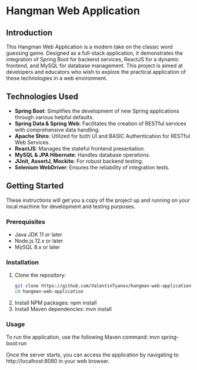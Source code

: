 # Hangman Web Application

## Introduction
This Hangman Web Application is a modern take on the classic word guessing game. Designed as a full-stack application, it demonstrates the integration of Spring Boot for backend services, ReactJS for a dynamic frontend, and MySQL for database management. This project is aimed at developers and educators who wish to explore the practical application of these technologies in a web environment.

## Technologies Used
- **Spring Boot**: Simplifies the development of new Spring applications through various helpful defaults.
- **Spring Data & Spring Web**: Facilitates the creation of RESTful services with comprehensive data handling.
- **Apache Shiro**: Utilized for both UI and BASIC Authentication for RESTful Web Services.
- **ReactJS**: Manages the stateful frontend presentation.
- **MySQL & JPA Hibernate**: Handles database operations.
- **JUnit, AssertJ, Mockito**: For robust backend testing.
- **Selenium WebDriver**: Ensures the reliability of integration tests.

## Getting Started
These instructions will get you a copy of the project up and running on your local machine for development and testing purposes. 

### Prerequisites
- Java JDK 11 or later
- Node.js 12.x or later
- MySQL 8.x or later

### Installation
1. Clone the repository:
   ```bash
   git clone https://github.com/ValentinTyanov/hangman-web-application.git
   cd hangman-web-application
2. Install NPM packages:
   npm install
3. Install Maven dependencies:
   mvn install

### Usage
To run the application, use the following Maven command:
   mvn spring-boot:run

Once the server starts, you can access the application by navigating to http://localhost:8080 in your web browser.
